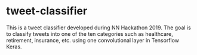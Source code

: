 # tweet-classifier
This is a tweet classifier developed during NN Hackathon 2019. The goal is to classify tweets into one of the ten categories such as healthcare, retirement, insurance, etc. using one convolutional layer in Tensorflow Keras.
